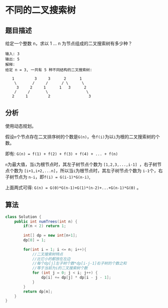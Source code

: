 # 不同的二叉搜索树

## 题目描述

给定一个整数 n，求以 1 ... n 为节点组成的二叉搜索树有多少种？

```
输入: 3
输出: 5
解释:
给定 n = 3, 一共有 5 种不同结构的二叉搜索树:

   1         3     3      2      1
    \       /     /      / \      \
     3     2     1      1   3      2
    /     /       \                 \
   2     1         2                 3

```

## 分析

使用动态规划。

假设`n`个节点存在二叉排序树的个数是`G(n)`，令`f(i)`为以`i`为根的二叉搜索树的个数。

即有: `G(n) = f(1) + f(2) + f(3) + f(4) + ... + f(n)`

`n`为最大值，当`i`为根节点时，其左子树节点个数为 `[1,2,3,...,i-1] `，右子树节点个数为 `[i+1,i+2,...n]`，所以当`i`为根节点时，其左子树节点个数为 `i-1`个，右子树节点为 `n-i`，即`f(i) = G(i-1)*G(n-i)`,

上面两式可得: `G(n) = G(0)*G(n-1)+G(1)*(n-2)+...+G(n-1)*G(0)` 。

## 算法

```java
class Solution {
    public int numTrees(int n) {
        if(n < 2) return 1;
        
        int[] dp = new int[n+1];
        dp[0] = 1;
        
        for(int i = 1; i <= n; i++){
            //二叉搜索树特点
            //比它小的都放在左边
            //每个dp[j]左子树个数*dp[i-j-1]右子树的个数之和
            //等于当前为i的二叉搜索树个数
            for (int j = 0; j < i; j++) {
                dp[i] += dp[j] * dp[i - j - 1];
            }
        }
        return dp[n];
    }
}
```